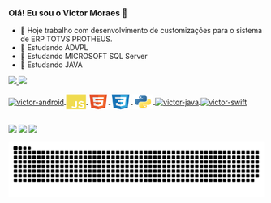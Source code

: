 ### Olá! Eu sou o Victor Moraes 👋

- 🔭 Hoje trabalho com desenvolvimento de customizações para o sistema de ERP TOTVS PROTHEUS.
- 🌱 Estudando ADVPL
- 🌱 Estudando MICROSOFT SQL Server
- 🌱 Estudando JAVA

<div>
  <a href="https://github.com/willyam-costa">
  <img height="180em" src="https://github-readme-stats.vercel.app/api?username=willyam-costa&show_icons=true&theme=dracula&include_all_commits=true&count_private=true"/>
  <img height="180em" src="https://github-readme-stats.vercel.app/api/top-langs/?username=willyam-costa&layout=compact&langs_count=7&theme=dracula"/>
</div>
<div style="display: inline_block"><br>
  <img align="center" alt="victor-android" height="30" width="40" src="https://cdn.jsdelivr.net/gh/devicons/devicon/icons/android/android-original-wordmark.svg">
  <img align="center" alt="victor-Js" height="30" width="40" src="https://raw.githubusercontent.com/devicons/devicon/master/icons/javascript/javascript-plain.svg">
  <img align="center" alt="victor-HTML" height="30" width="40" src="https://raw.githubusercontent.com/devicons/devicon/master/icons/html5/html5-original.svg">
  <img align="center" alt="victor-CSS" height="30" width="40" src="https://raw.githubusercontent.com/devicons/devicon/master/icons/css3/css3-original.svg">
  <img align="center" alt="victor-Python" height="30" width="40" src="https://raw.githubusercontent.com/devicons/devicon/master/icons/python/python-original.svg">
  <img align="center" alt="victor-java" height="30" width="40" src="https://cdn.jsdelivr.net/gh/devicons/devicon/icons/java/java-original-wordmark.svg" />
  <img align="center" alt="victor-swift" height="30" width="40" src="https://cdn.jsdelivr.net/gh/devicons/devicon/icons/swift/swift-original.svg" />
 
</div>
  
  ##
 
<div> 
  <a href="https://www.instagram.com/willyammoraes/" target="_blank"><img src="https://img.shields.io/badge/-Instagram-%23E4405F?style=for-the-badge&logo=instagram&logoColor=white" target="_blank"></a>
 <a href = "mailto:victorwillyam82@gmail.com"><img src="https://img.shields.io/badge/-Gmail-%23333?style=for-the-badge&logo=gmail&logoColor=white" target="_blank"></a>
  <a href="https://www.linkedin.com/in/victor-moraes-79a609164" target="_blank"><img src="https://img.shields.io/badge/-LinkedIn-%230077B5?style=for-the-badge&logo=linkedin&logoColor=white" target="_blank"></a> 
 
  ![Snake animation](https://github.com/willyam-costa/willyam-costa/blob/output/github-contribution-grid-snake.svg)
 
</div>
